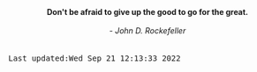 
<div align="center"><b><span>Don't be afraid to give up the good to go for the great.</span></b><br><br><i> - John D. Rockefeller</i></div>
<br><br><kbd>Last updated:Wed Sep 21 12:13:33 2022</kbd>